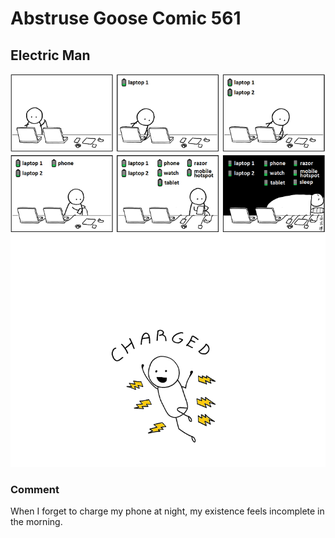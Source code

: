 # Abstruse Goose Comic 561
## Electric Man

![image](comics/i_sing_the_gadgets_electric.png)
### Comment
When I forget to charge my phone at night, my existence feels incomplete in the morning.
